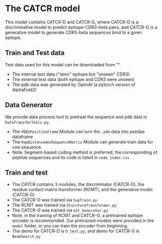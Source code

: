 # The CATCR model

This model contains CATCR-D and CATCR-G, where CATCR-D is a discriminative model to predict epitope-CDR3-beta pairs, and CATCR-G is a generative model to generate CDR3-beta sequences bind to a given epitope.

## Train and Test data

Test data used for this model can be downloaded from "".

- The internal test data ("seen" epitope but "unseen" CDR3)
- The external test data (both epitope and CDR3 were unseen)
- The pdb data was generated by OpenAI (a pytorch version of AlphaFold2)

## Data Generator

We provide data process tool to pretreat the sequence and pdb data in `DataTransferTools.py`.

- The `PDB2PositionFrame` Module can turn the `.pdb` data into pandas dataframe
- The `RepDistanceAndSequenceMatrix` Module can generate train data for one sequence.
- Note: Segment-based coding method is preferred, the corresponding of peptide sequences and its code is listed in `node_index.csv`

## Train and test

- The CATCR contains 3 modules, the discriminator (CATCR-D), the residue contact matrix transformer (RCMT), and the generative model (CATCR-G)
- The CATCR-D was trained via `SupTrain.py`
- The RCMT was trained via `SturctureTransformer.py`
- The CATCR-G was trained via `e2t_Generator.py`
- Note, in the training of RCMT and CATCR-G, a pretrained epitope encoder is recommonded. Our pretrained models were provided in the `model` folder, or you can train the encoder from beginning.
- The demo for CATCR-D is `D_test.py`, and demo for CATCR-G is `BeamSearch.py`